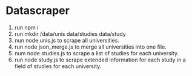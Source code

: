 # Datascraper

1. run npm i
2. run mkdir /data/unis data/studies data/study
3. nun node unis.js to scrape all universities.
4. run node json_merge.js to merge all universities into one file.
5. num node studies.js to scrape a list of studies for each university.
6. run node study.js to scrape extended information for each study in a field of studies for each university. 
